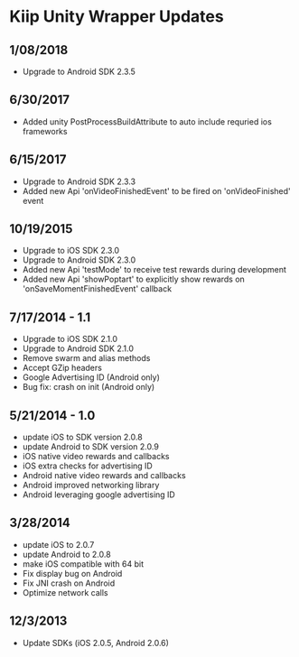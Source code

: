 # Kiip Unity Wrapper Updates

## 1/08/2018

- Upgrade to Android SDK 2.3.5

## 6/30/2017

- Added unity PostProcessBuildAttribute to auto include requried ios frameworks

## 6/15/2017

- Upgrade to Android SDK 2.3.3
- Added new Api 'onVideoFinishedEvent' to be fired on 'onVideoFinished' event

## 10/19/2015

- Upgrade to iOS SDK 2.3.0
- Upgrade to Android SDK 2.3.0
- Added new Api 'testMode' to receive test rewards during development
- Added new Api 'showPoptart' to explicitly show rewards on 'onSaveMomentFinishedEvent' callback

## 7/17/2014 - 1.1

- Upgrade to iOS SDK 2.1.0
- Upgrade to Android SDK 2.1.0
- Remove swarm and alias methods
- Accept GZip headers
- Google Advertising ID (Android only)
- Bug fix: crash on init (Android only)

## 5/21/2014 - 1.0

- update iOS to SDK version 2.0.8
- update Android to SDK version 2.0.9
- iOS native video rewards and callbacks
- iOS extra checks for advertising ID
- Android native video rewards and callbacks
- Android improved networking library
- Android leveraging google advertising ID

## 3/28/2014

- update iOS to 2.0.7
- update Android to 2.0.8
- make iOS compatible with 64 bit
- Fix display bug on Android
- Fix JNI crash on Android
- Optimize network calls

## 12/3/2013

- Update SDKs (iOS 2.0.5, Android 2.0.6)
